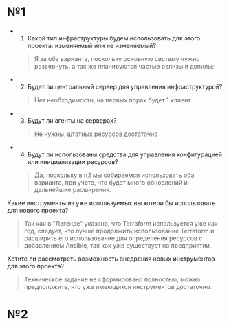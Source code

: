 # №1
- 1. Какой тип инфраструктуры будем использовать для этого проекта: изменяемый или не изменяемый?
    > Я за оба варианта, поскольку основную систему нужно развернуть, а так же планируются частые релизы и допилы;
- 2. Будет ли центральный сервер для управления инфраструктурой?
    > Нет необходимости, на первых порах будет 1 клиент
- 3. Будут ли агенты на серверах?
    > Не нужны, штатных ресурсов достаточно
- 4. Будут ли использованы средства для управления конфигурацией или инициализации ресурсов?
    > Да, поскольку в п.1 мы собираемся использовать оба варианта, при учете, что будет много обновлений и дальнейшие расширения.
    
Какие инструменты из уже используемых вы хотели бы использовать для нового проекта?
> Так как в "Легенде" указано, что Terraform используется уже как год, следует, что лучше продолжить использование Terraform и расширить его использование для определения ресурсов c добавлением Ansible, так как уже существует на предприятии.


Хотите ли рассмотреть возможность внедрения новых инструментов для этого проекта?
> Техническое задание не сформировано полностью, можно предположить, что уже имеющихся инструментов достаточно.

# №2
